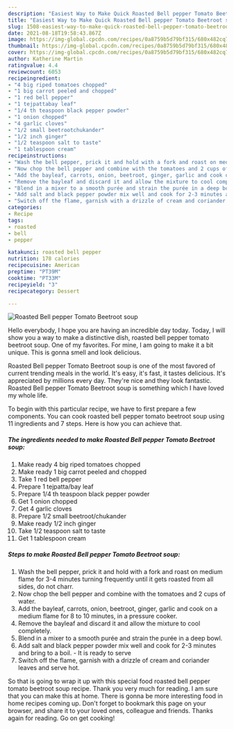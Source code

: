 ```yaml
---
description: "Easiest Way to Make Quick Roasted Bell pepper Tomato Beetroot soup"
title: "Easiest Way to Make Quick Roasted Bell pepper Tomato Beetroot soup"
slug: 1508-easiest-way-to-make-quick-roasted-bell-pepper-tomato-beetroot-soup
date: 2021-08-18T19:58:43.867Z
image: https://img-global.cpcdn.com/recipes/0a8759b5d79bf315/680x482cq70/roasted-bell-pepper-tomato-beetroot-soup-recipe-main-photo.jpg
thumbnail: https://img-global.cpcdn.com/recipes/0a8759b5d79bf315/680x482cq70/roasted-bell-pepper-tomato-beetroot-soup-recipe-main-photo.jpg
cover: https://img-global.cpcdn.com/recipes/0a8759b5d79bf315/680x482cq70/roasted-bell-pepper-tomato-beetroot-soup-recipe-main-photo.jpg
author: Katherine Martin
ratingvalue: 4.4
reviewcount: 6053
recipeingredient:
- "4 big riped tomatoes chopped"
- "1 big carrot peeled and chopped"
- "1 red bell pepper"
- "1 tejpattabay leaf"
- "1/4 th teaspoon black pepper powder"
- "1 onion chopped"
- "4 garlic cloves"
- "1/2 small beetrootchukander"
- "1/2 inch ginger"
- "1/2 teaspoon salt to taste"
- "1 tablespoon cream"
recipeinstructions:
- "Wash the bell pepper, prick it and hold with a fork and roast on medium flame for 3-4 minutes turning frequently until it gets roasted from all sides, do not charr."
- "Now chop the bell pepper and combine with the tomatoes and 2 cups of water."
- "Add the bayleaf, carrots, onion, beetroot, ginger, garlic and cook on a medium flame for 8 to 10 minutes, in a pressure cooker."
- "Remove the bayleaf and discard it and allow the mixture to cool completely."
- "Blend in a mixer to a smooth purée and strain the purée in a deep bowl."
- "Add salt and black pepper powder mix well and cook for 2-3 minutes and bring to a boil.  It is ready to serve"
- "Switch off the flame, garnish with a drizzle of cream and coriander leaves and serve hot."
categories:
- Recipe
tags:
- roasted
- bell
- pepper

katakunci: roasted bell pepper 
nutrition: 178 calories
recipecuisine: American
preptime: "PT39M"
cooktime: "PT33M"
recipeyield: "3"
recipecategory: Dessert

---
```



![Roasted Bell pepper Tomato Beetroot soup](https://img-global.cpcdn.com/recipes/0a8759b5d79bf315/680x482cq70/roasted-bell-pepper-tomato-beetroot-soup-recipe-main-photo.jpg)

Hello everybody, I hope you are having an incredible day today. Today, I will show you a way to make a distinctive dish, roasted bell pepper tomato beetroot soup. One of my favorites. For mine, I am going to make it a bit unique. This is gonna smell and look delicious.



Roasted Bell pepper Tomato Beetroot soup is one of the most favored of current trending meals in the world. It's easy, it's fast, it tastes delicious. It's appreciated by millions every day. They're nice and they look fantastic. Roasted Bell pepper Tomato Beetroot soup is something which I have loved my whole life.


To begin with this particular recipe, we have to first prepare a few components. You can cook roasted bell pepper tomato beetroot soup using 11 ingredients and 7 steps. Here is how you can achieve that.

<!--inarticleads1-->

##### The ingredients needed to make Roasted Bell pepper Tomato Beetroot soup:

1. Make ready 4 big riped tomatoes chopped
1. Make ready 1 big carrot peeled and chopped
1. Take 1 red bell pepper
1. Prepare 1 tejpatta/bay leaf
1. Prepare 1/4 th teaspoon black pepper powder
1. Get 1 onion chopped
1. Get 4 garlic cloves
1. Prepare 1/2 small beetroot/chukander
1. Make ready 1/2 inch ginger
1. Take 1/2 teaspoon salt to taste
1. Get 1 tablespoon cream




<!--inarticleads2-->

##### Steps to make Roasted Bell pepper Tomato Beetroot soup:

1. Wash the bell pepper, prick it and hold with a fork and roast on medium flame for 3-4 minutes turning frequently until it gets roasted from all sides, do not charr.
1. Now chop the bell pepper and combine with the tomatoes and 2 cups of water.
1. Add the bayleaf, carrots, onion, beetroot, ginger, garlic and cook on a medium flame for 8 to 10 minutes, in a pressure cooker.
1. Remove the bayleaf and discard it and allow the mixture to cool completely.
1. Blend in a mixer to a smooth purée and strain the purée in a deep bowl.
1. Add salt and black pepper powder mix well and cook for 2-3 minutes and bring to a boil.  - It is ready to serve
1. Switch off the flame, garnish with a drizzle of cream and coriander leaves and serve hot.




So that is going to wrap it up with this special food roasted bell pepper tomato beetroot soup recipe. Thank you very much for reading. I am sure that you can make this at home. There is gonna be more interesting food in home recipes coming up. Don't forget to bookmark this page on your browser, and share it to your loved ones, colleague and friends. Thanks again for reading. Go on get cooking!
